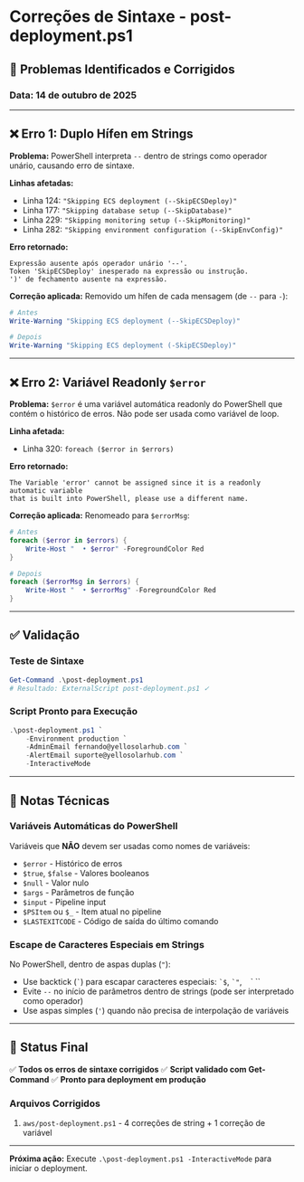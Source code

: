 # Correções de Sintaxe - post-deployment.ps1

## 🐛 Problemas Identificados e Corrigidos

### Data: 14 de outubro de 2025

---

## ❌ Erro 1: Duplo Hífen em Strings

**Problema:**
PowerShell interpreta `--` dentro de strings como operador unário, causando erro de sintaxe.

**Linhas afetadas:**

- Linha 124: `"Skipping ECS deployment (--SkipECSDeploy)"`
- Linha 177: `"Skipping database setup (--SkipDatabase)"`
- Linha 229: `"Skipping monitoring setup (--SkipMonitoring)"`
- Linha 282: `"Skipping environment configuration (--SkipEnvConfig)"`

**Erro retornado:**

```
Expressão ausente após operador unário '--'.
Token 'SkipECSDeploy' inesperado na expressão ou instrução.
')' de fechamento ausente na expressão.
```

**Correção aplicada:**
Removido um hífen de cada mensagem (de `--` para `-`):

```powershell
# Antes
Write-Warning "Skipping ECS deployment (--SkipECSDeploy)"

# Depois
Write-Warning "Skipping ECS deployment (-SkipECSDeploy)"
```

---

## ❌ Erro 2: Variável Readonly `$error`

**Problema:**
`$error` é uma variável automática readonly do PowerShell que contém o histórico de erros. Não pode ser usada como variável de loop.

**Linha afetada:**

- Linha 320: `foreach ($error in $errors)`

**Erro retornado:**

```
The Variable 'error' cannot be assigned since it is a readonly automatic variable 
that is built into PowerShell, please use a different name.
```

**Correção aplicada:**
Renomeado para `$errorMsg`:

```powershell
# Antes
foreach ($error in $errors) {
    Write-Host "  • $error" -ForegroundColor Red
}

# Depois
foreach ($errorMsg in $errors) {
    Write-Host "  • $errorMsg" -ForegroundColor Red
}
```

---

## ✅ Validação

### Teste de Sintaxe

```powershell
Get-Command .\post-deployment.ps1
# Resultado: ExternalScript post-deployment.ps1 ✓
```

### Script Pronto para Execução

```powershell
.\post-deployment.ps1 `
    -Environment production `
    -AdminEmail fernando@yellosolarhub.com `
    -AlertEmail suporte@yellosolarhub.com `
    -InteractiveMode
```

---

## 📝 Notas Técnicas

### Variáveis Automáticas do PowerShell

Variáveis que **NÃO** devem ser usadas como nomes de variáveis:

- `$error` - Histórico de erros
- `$true`, `$false` - Valores booleanos
- `$null` - Valor nulo
- `$args` - Parâmetros de função
- `$input` - Pipeline input
- `$PSItem` ou `$_` - Item atual no pipeline
- `$LASTEXITCODE` - Código de saída do último comando

### Escape de Caracteres Especiais em Strings

No PowerShell, dentro de aspas duplas (`"`):

- Use backtick (`` ` ``) para escapar caracteres especiais: `` `$ ``, `` `" ``, `` `` ` ``
- Evite `--` no início de parâmetros dentro de strings (pode ser interpretado como operador)
- Use aspas simples (`'`) quando não precisa de interpolação de variáveis

---

## 🎯 Status Final

✅ **Todos os erros de sintaxe corrigidos**
✅ **Script validado com Get-Command**
✅ **Pronto para deployment em produção**

### Arquivos Corrigidos

1. `aws/post-deployment.ps1` - 4 correções de string + 1 correção de variável

---

**Próxima ação:** Execute `.\post-deployment.ps1 -InteractiveMode` para iniciar o deployment.

